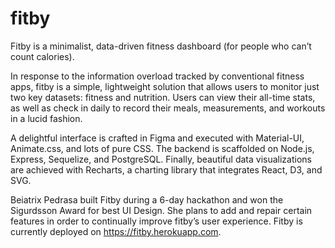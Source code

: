 # fitby

Fitby is a minimalist, data-driven fitness dashboard (for people who can’t count calories).

In response to the information overload tracked by conventional fitness apps, fitby is a simple, lightweight solution that allows users to monitor just two key datasets: fitness and nutrition. Users can view their all-time stats, as well as check in daily to record their meals, measurements, and workouts in a lucid fashion.

A delightful interface is crafted in Figma and executed with Material-UI, Animate.css, and lots of pure CSS. The backend is scaffolded on Node.js, Express, Sequelize, and PostgreSQL. Finally, beautiful data visualizations are achieved with Recharts, a charting library that integrates React, D3, and SVG.

Beiatrix Pedrasa built Fitby during a 6-day hackathon and won the Sigurdsson Award for best UI Design. She plans to add and repair certain features in order to continually improve fitby’s user experience. Fitby is currently deployed on https://fitby.herokuapp.com.
